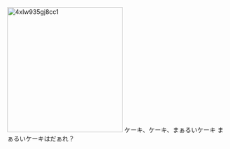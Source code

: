 <img width="264" height="286" alt="4xlw935gj8cc1" src="https://github.com/user-attachments/assets/4f085ca7-d05a-4054-8fa3-bfd025dfbcb4" />
           ケーキ、ケーキ、まぁるいケーキ
                             まぁるいケーキはだぁれ？
